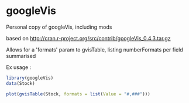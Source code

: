 googleVis
=========

Personal copy of googleVis, including mods 

based on http://cran.r-project.org/src/contrib/googleVis_0.4.3.tar.gz

Allows for a 'formats' param to gvisTable, listing numberFormats per field summarised

Ex usage : 
``` R
library(googleVis)
data(Stock)

plot(gvisTable(Stock, formats = list(Value = "#,###")))
```

